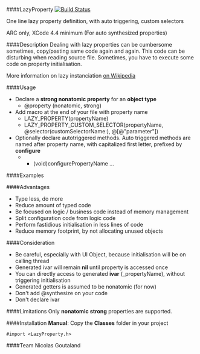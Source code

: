 ####LazyProperty [![Build Status](https://travis-ci.org/nicolasgoutaland/LazyProperty.png?branch=master)](https://travis-ci.org/nicolasgoutaland/LazyProperty)

One line lazy property definition, with auto triggering, custom selectors

ARC only, XCode 4.4 minimum (For auto synthesized properties)

####Description
Dealing with lazy properties can be cumbersome sometimes, copy/pasting same code again and again.
This code can be disturbing when reading source file.
Sometimes, you have to execute some code on property initialisation.

More information on lazy instanciation [on Wikipedia](http://en.wikipedia.org/wiki/Lazy_instantiation)

####Usage
* Declare a __strong nonatomic property__ for an __object type__
  * @property (nonatomic, strong) 
* Add macro at the end of your file with property name
  * LAZY_PROPERTY(propertyName)
  * LAZY_PROPERTY_CUSTOM_SELECTOR(propertyName, @selector(customSelectorName:), @[@"parameter"])
* Optionally declare autotriggered methods. Auto triggered methods are named after property name, with capitalized first letter, prefixed by __configure__
  * - (void)configurePropertyName ...

####Examples

####Advantages
* Type less, do more
* Reduce amount of typed code
* Be focused on logic / business code instead of memory management
* Split configuration code from logic code
* Perform fastidious initialisation in less lines of code
* Reduce memory footprint, by not allocating unused objects

####Consideration
* Be careful, especially with UI Object, because initialisation will be on calling thread
* Generated ivar will remain __nil__ until property is accessed once
* You can directly access to generated __ivar__ (_propertyName), without triggering initialisation
* Generated getters is assumed to be nonatomic (for now)
* Don't add @synthesize on your code
* Don't declare ivar

####Limitations
Only __nonatomic__ __strong__ properties are supported.

####Installation
__Manual__: Copy the __Classes__ folder in your project<br>

`#import <LazyProperty.h>`

####Team
Nicolas Goutaland

